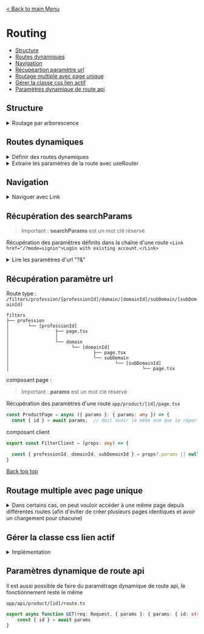[< Back to main Menu](https://github.com/gsoulie/react-resources/blob/master/react-presentation.md)    

# Routing

* [Structure](#structure)
* [Routes dynamiques](#routes-dynamiques)
* [Navigation](#navigation)
* [Récupéartion paramètre url](#récupération-paramètre-url)
* [Routage multiple avec page unique](#routage-multiple-avec-page-unique)
* [Gérer la classe css lien actif](#gérer-la-classe-css-lien-actif)
* [Paramètres dynamique de route api](#paramètres-dynamique-de-route-api)     

## Structure

<details>
	<summary>Routage par arborescence</summary>
	
chaque répertoire représente un niveau de la route. Dans chaque répertoire, c'est le fichier ````index.tsx```` qui représente la page principale. Chaque autre fichier tsx présent représente un sous-niveau

````
pages
  |
  + index.tsx // représente la route /
  |
  + news
      |
      + index.tsx // réprésente la route /news
      |
      + other.tsx // représente la route /news/other
 
````

**Ceci étant équivalent à cette structure**

````
pages
  |
  + index.tsx // représente la route /
  |
  + news
     |
     + index.tsx // réprésente la route /news
     |
     + other
         |
         + index.tsx // représente la route /news/other
 
````

</details>

## Routes dynamiques

<details>
	<summary>Définir des routes dynamiques</summary>

Pour gérer les pages dynamiques, équivalent à une route de type ````/news/:id````, il faut renommer la page dynamique (le fichier ou le répertoire) en utilisant des crochets ````[]````

````
pages
  |
  + index.tsx // représente la route /
  |
  + news
      |
      + index.tsx // réprésente la route /news
      |
      + [newsId].tsx // représente la route /news/1
  |
  + [productId]
         |
	 + index.tsx	// représente la route /1
 
````

</details>

<details>
	<summary>Extraire les paramètres de la route avec useRouter</summary>

Pour récupérer le paramètre de la route dynamique suivante ````[newsId].tsx```` il suffit d'utiliser le hook *useRouter*	
````typescript
import {useRouter } from 'next/router';

const router = useRouter();
const id = router.query.newsId;	// nom spécifié entre les []. ici [newsId]

````
</details>

## Navigation

<details>
	<summary>Naviguer avec Link</summary>

Next propose aussi un balise ````<Link>```` comme *react-router-dom* pour la navigation mais celle ci utilise l'attribut ````href```` au lieu de *to*
	
````typescript
<li>
	<Link href={"/news/" + 1}>News 1</Link>
<li>
````

Gérer une classe "active" 

````typescript
'use client'
 
import { usePathname } from 'next/navigation'
import Link from 'next/link'
 
export function Links() {
  const pathname = usePathname()
 
  return (
    <nav>
      <ul>
        <li>
          <Link className={`link ${pathname === '/' ? 'active' : ''}`} href="/">
            Home
          </Link>
        </li>
        <li>
          <Link
            className={`link ${pathname === '/about' ? 'active' : ''}`}
            href="/about"
          >
            About
          </Link>
        </li>
      </ul>
    </nav>
  )
}
````

**Naviguer par code**

````typescript
const router = useRouter();
router.push('/details' + props.id);
````

</details>

## Récupération des searchParams

> Important : **searchParams** est un mot clé réservé

Récupération des paramètres définits dans la chaîne d'une route ````<Link href="/?mode=signin">Login with existing account.</Link>````

<details>
	<summary>Lire les paramètres d'url "?<param>&<param>"</summary>

*page.tsx*
````typescript
export default async function Page({ searchParams }: { searchParams: any }) {

	const { mode } = await searchParams;	// récupération par destructuration
	// écriture alternative
  	const mode = await searchParams.mode || <valeur_par_defaut>;

	retrun <h1>{searchParams.hello}</h1>
}
````

Avec l'url suivante : **localhost:3000/?hello=world** retournera "world"
 
</details>

## Récupération paramètre url

Route type : ````/filters/profession/[professionId]/domain/[domainId]/subDomain/[subDomainId]````

````
filters
├── profession
│       └── [professionId]
│                 ├── page.tsx
│   	          │
│                 └── domain
│                       └── [domainId]
│                               ├── page.tsx
│					            └── subDomain
│                                       └── [subDomainId]
│                                                 └── page.tsx
````

composant page : 

> Important : **params** est un mot clé réservé

Récupération des paramètres d'une route ````app/product/[id]/page.tsx````

````typescript
const ProductPage = async ({ params }: { params: any }) => {
  const { id } = await params;	// doit avoir le même nom que le répertoire de l'arborescence
````

composant client

````typescript
export const FilterClient = (props: any) => {

  const { professionId, domainId, subDomainId } = props?.params || null;  // récupération par destructuration
}
````

[Back top top](#routing)    

## Routage multiple avec page unique

<details>
	<summary>Dans certains cas, on peut vouloir accéder à une même page depuis différentes routes (afin d'éviter de créer plusieurs pages identiques et 
avoir un chargement pour chacune)
</summary>

 Soit les routes suivantes :

/search/product/profession/12345
/search/product/profession/12345/domain/445
/search/product/profession/12345/domain/445/subDomain/6

On souhaite que toute ces routes pointent vers la même page, mais exécutent une requête différente en fonction des paramètres fournis

Pour éviter de créer 3 pages qui feraient la même chose, et n'ayant que la requête de fetch différente, il suffit de créer l'arborescence suivante :

app/search/product/[[...params]]/page.tsx

ATTENTION les paramètres sont récupérés sous forme d'un tableau ['profession', '12345', 'domain', '445', 'subDomain', '6']

````typescript
const page = async ({ params }) => {
  console.log("params", params);

  return (
    <>
      ...
    </>
  );
};
export default page;
````

</details>


## Gérer la classe css lien actif

<details>
	<summary>Implémentation</summary>

````typescript
import Link from "next/link";
import { useSelectedLayoutSegment } from "next/navigation";
import React from "react";

export const NarvbarLink = ({ text, href }: { text: string; href: string }) => {
  const segment = useSelectedLayoutSegment();
  
  const unactiveLink =
    "border-b-1 border-transparent hover:border-b-1 hover:border-red-700 duration-200";
  const activeLink = "border-b-2 border-red-700 duration-200";

  const handleGetLastUrlSegment = (url: string): string => {
    const urlSegments = url.split("/");
    const urlFinalSegment = urlSegments[urlSegments.length - 1];
    return urlFinalSegment;
  };

  const getCssClass = (): string => {
    return segment === handleGetLastUrlSegment(href)
      ? activeLink
      : unactiveLink;
  };

  return (
    <Link href={href} className={getCssClass()}>
      {text}
    </Link>
  );
};


<NarvbarLink text="dashboard" href="/dashboard" />
<NarvbarLink text="products" href="/products" />
<NarvbarLink text="contact" href="/contact" />
````
 
</details>


## Paramètres dynamique de route api

Il est aussi possible de faire du paramétrage dynamique de route api, le fonctionnement reste le même 

````app/api/product/[id]/route.ts````

````typescript
export async function GET(req: Request, { params }: { params: { id: string } }) {
	const { id } = await params
}
````
